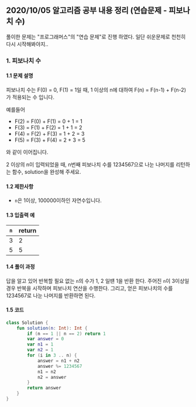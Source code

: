 ## 2020/10/05 알고리즘 공부 내용 정리 (연습문제 - 피보나치 수)

풀이한 문제는 "프로그래머스"의 "연습 문제"로 진행 하였다. 일단 쉬운문제로 천천히 다시 시작해봐야지..

### 1. 피보나치 수

#### 1.1 문제 설명

피보나치 수는 F(0) = 0, F(1) = 1일 때, 1 이상의 n에 대하여 F(n) = F(n-1) + F(n-2) 가 적용되는 수 입니다.

예를들어

- F(2) = F(0) + F(1) = 0 + 1 = 1
- F(3) = F(1) + F(2) = 1 + 1 = 2
- F(4) = F(2) + F(3) = 1 + 2 = 3
- F(5) = F(3) + F(4) = 2 + 3 = 5

와 같이 이어집니다.

2 이상의 n이 입력되었을 때, n번째 피보나치 수를 1234567으로 나눈 나머지를 리턴하는 함수, solution을 완성해 주세요.

#### 1.2 제한사항

- `n`은 1이상, 100000이하인 자연수입니다.

#### 1.3 입출력 예

|`n`|return|
|---|---|
|3|2|
|5|5|

#### 1.4 풀이 과정 

답을 알고 있어 반복할 필요 없는 `n`의 수가 1, 2 일떈 1을 반환 한다. 주어진 `n`이 3이상일 경우 반복을 시작하며 피보나치 연산을 수행한다. 그리고, 얻은 피보나치의 수를 1234567로 나눈 나머지를 반환하면 된다.

#### 1.5 코드 

```kotlin
class Solution {
    fun solution(n: Int): Int {
        if (n == 1 || n == 2) return 1        
        var answer = 0
        var n1 = 1
        var n2 = 1
        for (i in 3 .. n) {
            answer = n1 + n2
            answer %= 1234567
            n1 = n2
            n2 = answer
        }        
        return answer
    }
} 
```